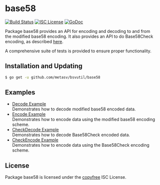 base58
==========

[![Build Status](https://travis-ci.org/metasv/bsvutil.svg?branch=master)](https://travis-ci.org/metasv/bsvutil)
[![ISC License](http://img.shields.io/badge/license-ISC-blue.svg)](http://copyfree.org)
[![GoDoc](https://img.shields.io/badge/godoc-reference-blue.svg)](http://godoc.org/github.com/metasv/bsvutil/base58)

Package base58 provides an API for encoding and decoding to and from the
modified base58 encoding.  It also provides an API to do Base58Check encoding,
as described [here](https://en.bitcoin.it/wiki/Base58Check_encoding).

A comprehensive suite of tests is provided to ensure proper functionality.

## Installation and Updating

```bash
$ go get -u github.com/metasv/bsvutil/base58
```

## Examples

* [Decode Example](http://godoc.org/github.com/metasv/bsvutil/base58#example-Decode)  
  Demonstrates how to decode modified base58 encoded data.
* [Encode Example](http://godoc.org/github.com/metasv/bsvutil/base58#example-Encode)  
  Demonstrates how to encode data using the modified base58 encoding scheme.
* [CheckDecode Example](http://godoc.org/github.com/metasv/bsvutil/base58#example-CheckDecode)  
  Demonstrates how to decode Base58Check encoded data.
* [CheckEncode Example](http://godoc.org/github.com/metasv/bsvutil/base58#example-CheckEncode)  
  Demonstrates how to encode data using the Base58Check encoding scheme.

## License

Package base58 is licensed under the [copyfree](http://copyfree.org) ISC
License.
